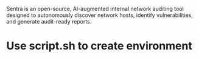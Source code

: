 
Sentra is an open-source, AI-augmented internal network auditing tool designed to autonomously discover network hosts, identify vulnerabilities, and generate audit-ready reports. 

# Use script.sh to create environment

